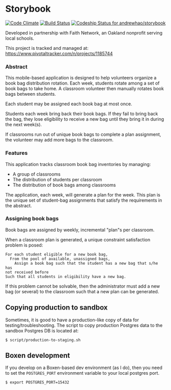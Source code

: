 Storybook
=========

[![Code
Climate](https://codeclimate.com/github/andrewhao/storybook/badges/gpa.svg)](https://codeclimate.com/github/andrewhao/storybook)
[![Build
Status](https://travis-ci.org/andrewhao/storybook.svg?branch=master)](https://travis-ci.org/andrewhao/storybook)
[ ![Codeship Status for
andrewhao/storybook](https://codeship.com/projects/1231abd0-4dfd-0132-5218-2294dbcebc54/status)](https://codeship.com/projects/47528)

Developed in partnership with Faith Network, an Oakland nonprofit
serving local schools.

This project is tracked and managed at: https://www.pivotaltracker.com/n/projects/1185744

### Abstract

This mobile-based application is designed to help volunteers organize a
book bag distribution rotation. Each week, students rotate among a set
of book bags to take home. A classroom volunteer then manually rotates
book bags between students.

Each student may be assigned each book bag at most once.

Students each week bring back their book bags. If they fail to bring
back the bag, they lose eligibility to receive a new bag until they
bring it in during the next week(s).

If classrooms run out of unique book bags to complete a plan assignment,
the volunteer may add more bags to the classroom.

### Features

This application tracks classroom book bag inventories by managing:

* A group of classrooms
* The distribution of students per classroom
* The distribution of book bags among classrooms

The application, each week, will generate a plan for the week. This plan
is the unique set of student-bag assignments that satisfy the
requirements in the abstract.

### Assigning book bags

Book bags are assigned by weekly, incremental "plan"s per classroom.

When a classroom plan is generated, a unique constraint satisfaction
problem is posed:

```
For each student eligible for a new book bag,
  From the pool of available, unassigned bags,
    Assign a book bag such that the student has a new bag that s/he has
not received before
Such that all students in eligibility have a new bag.
```

If this problem cannot be solvable, then the administrator must add a
new bag (or several) to the classroom such that a new plan can be
generated.


## Copying production to sandbox

Sometimes, it is good to have a production-like copy of data for
testing/troubleshooting. The script to copy production Postgres data to
the sandbox Postgres DB is located at:

    $ script/production-to-staging.sh

## Boxen development

If you develop on a Boxen-based dev environment (as I do), then you need
to set the `POSTGRES_PORT` environment variable to your local postgres
port.

    $ export POSTGRES_PORT=15432
